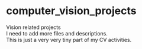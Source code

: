 # computer_vision_projects
Vision related projects  
I need to add more files and descriptions.  
This is just a very very tiny part of my CV activities.  
